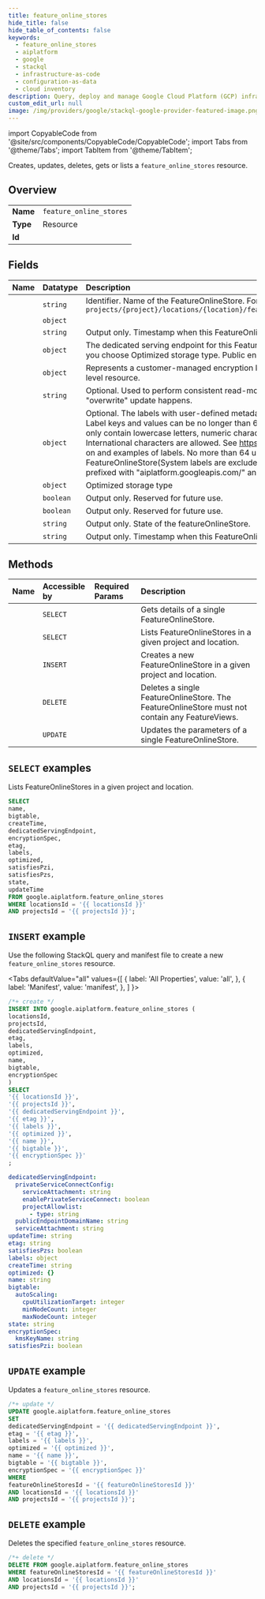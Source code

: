 ```yaml
---
title: feature_online_stores
hide_title: false
hide_table_of_contents: false
keywords:
  - feature_online_stores
  - aiplatform
  - google
  - stackql
  - infrastructure-as-code
  - configuration-as-data
  - cloud inventory
description: Query, deploy and manage Google Cloud Platform (GCP) infrastructure and resources using SQL
custom_edit_url: null
image: /img/providers/google/stackql-google-provider-featured-image.png
---
```


import CopyableCode from '@site/src/components/CopyableCode/CopyableCode';
import Tabs from '@theme/Tabs';
import TabItem from '@theme/TabItem';

Creates, updates, deletes, gets or lists a <code>feature_online_stores</code> resource.

## Overview
<table><tbody>
<tr><td><b>Name</b></td><td><code>feature_online_stores</code></td></tr>
<tr><td><b>Type</b></td><td>Resource</td></tr>
<tr><td><b>Id</b></td><td><CopyableCode code="google.aiplatform.feature_online_stores" /></td></tr>
</tbody></table>

## Fields
| Name | Datatype | Description |
|:-----|:---------|:------------|
| <CopyableCode code="name" /> | `string` | Identifier. Name of the FeatureOnlineStore. Format: `projects/{project}/locations/{location}/featureOnlineStores/{featureOnlineStore}` |
| <CopyableCode code="bigtable" /> | `object` |  |
| <CopyableCode code="createTime" /> | `string` | Output only. Timestamp when this FeatureOnlineStore was created. |
| <CopyableCode code="dedicatedServingEndpoint" /> | `object` | The dedicated serving endpoint for this FeatureOnlineStore. Only need to set when you choose Optimized storage type. Public endpoint is provisioned by default. |
| <CopyableCode code="encryptionSpec" /> | `object` | Represents a customer-managed encryption key spec that can be applied to a top-level resource. |
| <CopyableCode code="etag" /> | `string` | Optional. Used to perform consistent read-modify-write updates. If not set, a blind "overwrite" update happens. |
| <CopyableCode code="labels" /> | `object` | Optional. The labels with user-defined metadata to organize your FeatureOnlineStore. Label keys and values can be no longer than 64 characters (Unicode codepoints), can only contain lowercase letters, numeric characters, underscores and dashes. International characters are allowed. See https://goo.gl/xmQnxf for more information on and examples of labels. No more than 64 user labels can be associated with one FeatureOnlineStore(System labels are excluded)." System reserved label keys are prefixed with "aiplatform.googleapis.com/" and are immutable. |
| <CopyableCode code="optimized" /> | `object` | Optimized storage type |
| <CopyableCode code="satisfiesPzi" /> | `boolean` | Output only. Reserved for future use. |
| <CopyableCode code="satisfiesPzs" /> | `boolean` | Output only. Reserved for future use. |
| <CopyableCode code="state" /> | `string` | Output only. State of the featureOnlineStore. |
| <CopyableCode code="updateTime" /> | `string` | Output only. Timestamp when this FeatureOnlineStore was last updated. |

## Methods
| Name | Accessible by | Required Params | Description |
|:-----|:--------------|:----------------|:------------|
| <CopyableCode code="get" /> | `SELECT` | <CopyableCode code="featureOnlineStoresId, locationsId, projectsId" /> | Gets details of a single FeatureOnlineStore. |
| <CopyableCode code="list" /> | `SELECT` | <CopyableCode code="locationsId, projectsId" /> | Lists FeatureOnlineStores in a given project and location. |
| <CopyableCode code="create" /> | `INSERT` | <CopyableCode code="locationsId, projectsId" /> | Creates a new FeatureOnlineStore in a given project and location. |
| <CopyableCode code="delete" /> | `DELETE` | <CopyableCode code="featureOnlineStoresId, locationsId, projectsId" /> | Deletes a single FeatureOnlineStore. The FeatureOnlineStore must not contain any FeatureViews. |
| <CopyableCode code="patch" /> | `UPDATE` | <CopyableCode code="featureOnlineStoresId, locationsId, projectsId" /> | Updates the parameters of a single FeatureOnlineStore. |

## `SELECT` examples

Lists FeatureOnlineStores in a given project and location.

```sql
SELECT
name,
bigtable,
createTime,
dedicatedServingEndpoint,
encryptionSpec,
etag,
labels,
optimized,
satisfiesPzi,
satisfiesPzs,
state,
updateTime
FROM google.aiplatform.feature_online_stores
WHERE locationsId = '{{ locationsId }}'
AND projectsId = '{{ projectsId }}'; 
```

## `INSERT` example

Use the following StackQL query and manifest file to create a new <code>feature_online_stores</code> resource.

<Tabs
    defaultValue="all"
    values={[
        { label: 'All Properties', value: 'all', },
        { label: 'Manifest', value: 'manifest', },
    ]
}>
<TabItem value="all">

```sql
/*+ create */
INSERT INTO google.aiplatform.feature_online_stores (
locationsId,
projectsId,
dedicatedServingEndpoint,
etag,
labels,
optimized,
name,
bigtable,
encryptionSpec
)
SELECT 
'{{ locationsId }}',
'{{ projectsId }}',
'{{ dedicatedServingEndpoint }}',
'{{ etag }}',
'{{ labels }}',
'{{ optimized }}',
'{{ name }}',
'{{ bigtable }}',
'{{ encryptionSpec }}'
;
```
</TabItem>
<TabItem value="manifest">

```yaml
dedicatedServingEndpoint:
  privateServiceConnectConfig:
    serviceAttachment: string
    enablePrivateServiceConnect: boolean
    projectAllowlist:
      - type: string
  publicEndpointDomainName: string
  serviceAttachment: string
updateTime: string
etag: string
satisfiesPzs: boolean
labels: object
createTime: string
optimized: {}
name: string
bigtable:
  autoScaling:
    cpuUtilizationTarget: integer
    minNodeCount: integer
    maxNodeCount: integer
state: string
encryptionSpec:
  kmsKeyName: string
satisfiesPzi: boolean

```
</TabItem>
</Tabs>

## `UPDATE` example

Updates a <code>feature_online_stores</code> resource.

```sql
/*+ update */
UPDATE google.aiplatform.feature_online_stores
SET 
dedicatedServingEndpoint = '{{ dedicatedServingEndpoint }}',
etag = '{{ etag }}',
labels = '{{ labels }}',
optimized = '{{ optimized }}',
name = '{{ name }}',
bigtable = '{{ bigtable }}',
encryptionSpec = '{{ encryptionSpec }}'
WHERE 
featureOnlineStoresId = '{{ featureOnlineStoresId }}'
AND locationsId = '{{ locationsId }}'
AND projectsId = '{{ projectsId }}';
```

## `DELETE` example

Deletes the specified <code>feature_online_stores</code> resource.

```sql
/*+ delete */
DELETE FROM google.aiplatform.feature_online_stores
WHERE featureOnlineStoresId = '{{ featureOnlineStoresId }}'
AND locationsId = '{{ locationsId }}'
AND projectsId = '{{ projectsId }}';
```
